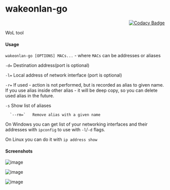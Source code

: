 # wakeonlan-go

<div align="right">

[![Codacy Badge](https://app.codacy.com/project/badge/Grade/1ad5e14314a44a37a287969eef46bd40)](https://www.codacy.com/gh/DanArmor/wakeonlan-go/dashboard?utm_source=github.com&amp;utm_medium=referral&amp;utm_content=DanArmor/wakeonlan-go&amp;utm_campaign=Badge_Grade)

</div>

WoL tool

#### Usage 
```wakeonlan-go [OPTIONS] MACs...``` - where ```MACs``` can be addresses or aliases

  `-d=`         Destination address(port is optional)
  
  `-l=`         Local address of network interface (port is optional)
  
  `-r=`         If used - action is not performed, but is recorded as alias to given name. If you use alias inside other alias - it will be deep copy,
              so you can delete used alias in the future.
              
  `-s`          Show list of aliases
  
      `--rm=`   Remove alias with a given name

On Windows you can get list of your networking interfaces and their addresses with `ipconfig` to use with `-l`/`-d` flags.

On Linux you can do it with `ip address show`

#### Screenshots

![image](https://user-images.githubusercontent.com/39347109/227588346-c22f7a40-dcb1-4ceb-8147-72dd6b737d93.png)

![image](https://user-images.githubusercontent.com/39347109/227588667-460df642-2320-4f15-a55c-210d1efd9b0c.png)

![image](https://user-images.githubusercontent.com/39347109/227588943-6cf841a5-0232-4751-b33d-4681ec51c96a.png)


